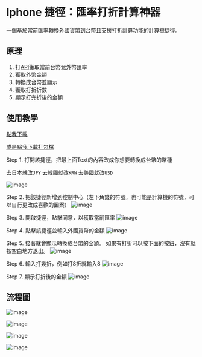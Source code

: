 # Iphone 捷徑：匯率打折計算神器

一個基於當前匯率轉換外國貨幣到台幣且支援打折計算功能的計算機捷徑。

## 原理
1. 打[API](https://api.exchangerate-api.com/v4/latest/TWD)獲取當前台幣兌外幣匯率
2. 獲取外幣金額
3. 轉換成台幣並顯示
4. 獲取打折折數
5. 顯示打完折後的金額


## 使用教學 

[點我下載](https://www.icloud.com/shortcuts/fe7c3530a70947daaff90f4d736934f8)

[或是點我下載打包檔](https://github.com/erichung9060/Iphone-Shortcuts/raw/refs/heads/main/%E5%8C%AF%E7%8E%87%E8%BD%89%E6%8F%9B%E6%89%93%E6%8A%98%E7%A5%9E%E5%99%A8/%E5%8C%AF%E7%8E%87%E8%BD%89%E6%8F%9B%E6%89%93%E6%8A%98%E7%A5%9E%E5%99%A8.shortcut)

Step 1. 打開該捷徑，把最上面Text的內容改成你想要轉換成台幣的幣種

去日本就改`JPY`
去韓國就改`KRW`
去美國就改`USD`

![image](flow/flow1.PNG)

Step 2. 把該捷徑新增到控制中心（左下角錢的符號，也可能是計算機的符號，可以自行更改成喜歡的圖案）
![image](demo/demo1.PNG)

Step 3. 開啟捷徑，點擊同意，以獲取當前匯率
![image](demo/demo2.PNG)

Step 4. 點擊該捷徑並輸入外國貨幣的金額
![image](demo/demo3.PNG)

Step 5. 接著就會顯示轉換成台幣的金額。
如果有打折可以按下面的按鈕，沒有就按空白地方退出。
![image](demo/demo4.PNG)

Step 6. 輸入打幾折，例如打8折就輸入8
![image](demo/demo5.PNG)

Step 7. 顯示打折後的金額
![image](demo/demo6.PNG)

## 流程圖

![image](flow/flow1.PNG)

![image](flow/flow2.PNG)

![image](flow/flow3.PNG)

![image](flow/flow4.PNG)
